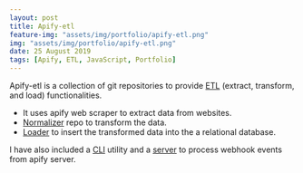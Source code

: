 ```yaml
---
layout: post
title: Apify-etl
feature-img: "assets/img/portfolio/apify-etl.png"
img: "assets/img/portfolio/apify-etl.png"
date: 25 August 2019
tags: [Apify, ETL, JavaScript, Portfolio]
---
```


Apify-etl is a collection of git repositories to provide [ETL](https://github.com/wchen02/apify-etl-lib) (extract, transform, and load) functionalities. 
- It uses apify web scraper to extract data from websites. 
- [Normalizer](https://github.com/wchen02/normalizer) repo to transform the data.
- [Loader](https://github.com/wchen02/loader) to insert the transformed data into the a relational database.

I have also included a [CLI](https://github.com/wchen02/apify-etl-cli) utility and a [server](https://github.com/wchen02/apify-etl-server) to process webhook events from apify server.